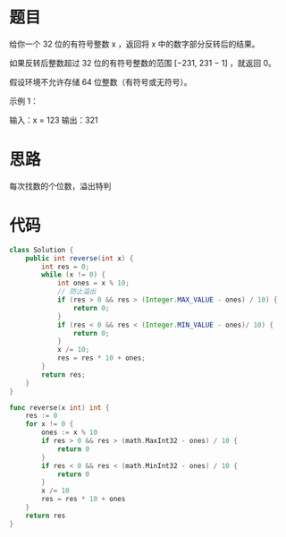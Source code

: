 # 题目

给你一个 32 位的有符号整数 x ，返回将 x 中的数字部分反转后的结果。

如果反转后整数超过 32 位的有符号整数的范围 [−231,  231 − 1] ，就返回 0。

假设环境不允许存储 64 位整数（有符号或无符号）。

示例 1：

输入：x = 123
输出：321



# 思路

每次找数的个位数，溢出特判

# 代码

```java
class Solution {
    public int reverse(int x) {
        int res = 0;
        while (x != 0) {
            int ones = x % 10;
            // 防止溢出
            if (res > 0 && res > (Integer.MAX_VALUE - ones) / 10) {
                return 0;
            }
            if (res < 0 && res < (Integer.MIN_VALUE - ones)/ 10) {
                return 0;
            }
            x /= 10;
            res = res * 10 + ones;
        }
        return res;
    }
}
```

```go
func reverse(x int) int {
    res := 0
    for x != 0 {
        ones := x % 10
        if res > 0 && res > (math.MaxInt32 - ones) / 10 {
            return 0
        }
        if res < 0 && res < (math.MinInt32 - ones) / 10 {
            return 0
        }
        x /= 10
        res = res * 10 + ones
    }
    return res
}
```




